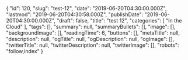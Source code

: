 {
    "id": 120,
    "slug": "test-12",
    "date": "2019-06-20T04:30:00.000Z",
    "lastmod": "2019-06-20T04:30:58.000Z",
    "publishDate": "2019-06-20T04:30:00.000Z",
    "draft": false,
    "title": "test 12",
    "categories": [
        "In the Cloud"
    ],
    "tags": [],
    "summary": null,
    "summaryBullets": [],
    "image": [],
    "backgroundImage": [],
    "readingTime": 6,
    "buttons": [],
    "metaTitle": null,
    "description": null,
    "ogTitle": null,
    "ogDescription": null,
    "ogImage": [],
    "twitterTitle": null,
    "twitterDescription": null,
    "twitterImage": [],
    "robots": "follow,index"
}
